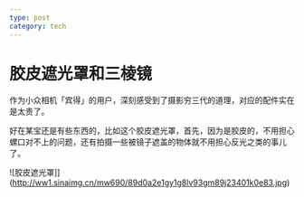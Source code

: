 ```yaml
---
type: post
category: tech
---
```

# 胶皮遮光罩和三棱镜

作为小众相机「宾得」的用户，深刻感受到了摄影穷三代的道理，对应的配件实在是太贵了。

好在某宝还是有些东西的，比如这个胶皮遮光罩，首先，因为是胶皮的，不用担心螺口对不上的问题，还有拍摄一些被镜子遮盖的物体就不用担心反光之类的事儿了。

![胶皮遮光罩]](http://ww1.sinaimg.cn/mw690/89d0a2e1gy1g8lv93gm89j23401k0e83.jpg)